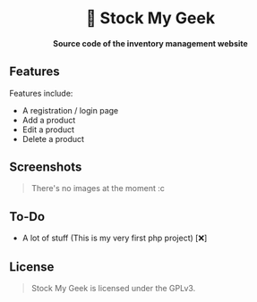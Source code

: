 <div align="center">
  <h1> 📔 Stock My Geek </h1>
  <h4><b>Source code of the inventory management website</b></h4>
</div>

## Features

Features include:
* A registration / login page
* Add a product
* Edit a product
* Delete a product

## Screenshots
> There's no images at the moment :c

## To-Do

* A lot of stuff (This is my very first php project) [❌]

## License

> Stock My Geek is licensed under the GPLv3.
